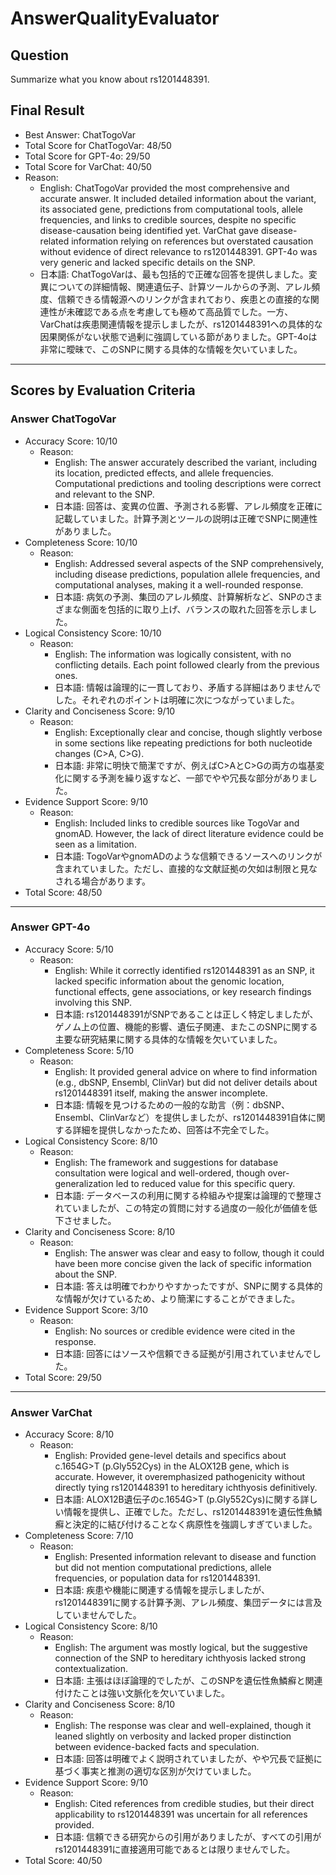 # AnswerQualityEvaluator

## Question

Summarize what you know about rs1201448391.

## Final Result

- Best Answer: ChatTogoVar
- Total Score for ChatTogoVar: 48/50
- Total Score for GPT-4o: 29/50
- Total Score for VarChat: 40/50
- Reason:
  - English: ChatTogoVar provided the most comprehensive and accurate answer. It included detailed information about the variant, its associated gene, predictions from computational tools, allele frequencies, and links to credible sources, despite no specific disease-causation being identified yet. VarChat gave disease-related information relying on references but overstated causation without evidence of direct relevance to rs1201448391. GPT-4o was very generic and lacked specific details on the SNP.
  - 日本語: ChatTogoVarは、最も包括的で正確な回答を提供しました。変異についての詳細情報、関連遺伝子、計算ツールからの予測、アレル頻度、信頼できる情報源へのリンクが含まれており、疾患との直接的な関連性が未確認である点を考慮しても極めて高品質でした。一方、VarChatは疾患関連情報を提示しましたが、rs1201448391への具体的な因果関係がない状態で過剰に強調している節がありました。GPT-4oは非常に曖昧で、このSNPに関する具体的な情報を欠いていました。

---

## Scores by Evaluation Criteria

### Answer ChatTogoVar
- Accuracy Score: 10/10
  - Reason: 
    - English: The answer accurately described the variant, including its location, predicted effects, and allele frequencies. Computational predictions and tooling descriptions were correct and relevant to the SNP.
    - 日本語: 回答は、変異の位置、予測される影響、アレル頻度を正確に記載していました。計算予測とツールの説明は正確でSNPに関連性がありました。
- Completeness Score: 10/10
  - Reason: 
    - English: Addressed several aspects of the SNP comprehensively, including disease predictions, population allele frequencies, and computational analyses, making it a well-rounded response.
    - 日本語: 病気の予測、集団のアレル頻度、計算解析など、SNPのさまざまな側面を包括的に取り上げ、バランスの取れた回答を示しました。
- Logical Consistency Score: 10/10
  - Reason: 
    - English: The information was logically consistent, with no conflicting details. Each point followed clearly from the previous ones.
    - 日本語: 情報は論理的に一貫しており、矛盾する詳細はありませんでした。それぞれのポイントは明確に次につながっていました。
- Clarity and Conciseness Score: 9/10
  - Reason: 
    - English: Exceptionally clear and concise, though slightly verbose in some sections like repeating predictions for both nucleotide changes (C>A, C>G).
    - 日本語: 非常に明快で簡潔ですが、例えばC>AとC>Gの両方の塩基変化に関する予測を繰り返すなど、一部でやや冗長な部分がありました。
- Evidence Support Score: 9/10
  - Reason: 
    - English: Included links to credible sources like TogoVar and gnomAD. However, the lack of direct literature evidence could be seen as a limitation.
    - 日本語: TogoVarやgnomADのような信頼できるソースへのリンクが含まれていました。ただし、直接的な文献証拠の欠如は制限と見なされる場合があります。
- Total Score: 48/50

---

### Answer GPT-4o
- Accuracy Score: 5/10
  - Reason: 
    - English: While it correctly identified rs1201448391 as an SNP, it lacked specific information about the genomic location, functional effects, gene associations, or key research findings involving this SNP.
    - 日本語: rs1201448391がSNPであることは正しく特定しましたが、ゲノム上の位置、機能的影響、遺伝子関連、またこのSNPに関する主要な研究結果に関する具体的な情報を欠いていました。
- Completeness Score: 5/10
  - Reason: 
    - English: It provided general advice on where to find information (e.g., dbSNP, Ensembl, ClinVar) but did not deliver details about rs1201448391 itself, making the answer incomplete.
    - 日本語: 情報を見つけるための一般的な助言（例：dbSNP、Ensembl、ClinVarなど）を提供しましたが、rs1201448391自体に関する詳細を提供しなかったため、回答は不完全でした。
- Logical Consistency Score: 8/10
  - Reason: 
    - English: The framework and suggestions for database consultation were logical and well-ordered, though over-generalization led to reduced value for this specific query.
    - 日本語: データベースの利用に関する枠組みや提案は論理的で整理されていましたが、この特定の質問に対する過度の一般化が価値を低下させました。
- Clarity and Conciseness Score: 8/10
  - Reason: 
    - English: The answer was clear and easy to follow, though it could have been more concise given the lack of specific information about the SNP.
    - 日本語: 答えは明確でわかりやすかったですが、SNPに関する具体的な情報が欠けているため、より簡潔にすることができました。
- Evidence Support Score: 3/10
  - Reason: 
    - English: No sources or credible evidence were cited in the response.
    - 日本語: 回答にはソースや信頼できる証拠が引用されていませんでした。
- Total Score: 29/50

---

### Answer VarChat
- Accuracy Score: 8/10
  - Reason: 
    - English: Provided gene-level details and specifics about c.1654G>T (p.Gly552Cys) in the ALOX12B gene, which is accurate. However, it overemphasized pathogenicity without directly tying rs1201448391 to hereditary ichthyosis definitively.
    - 日本語: ALOX12B遺伝子のc.1654G>T (p.Gly552Cys)に関する詳しい情報を提供し、正確でした。ただし、rs1201448391を遺伝性魚鱗癬と決定的に結び付けることなく病原性を強調しすぎていました。
- Completeness Score: 7/10
  - Reason: 
    - English: Presented information relevant to disease and function but did not mention computational predictions, allele frequencies, or population data for rs1201448391.
    - 日本語: 疾患や機能に関連する情報を提示しましたが、rs1201448391に関する計算予測、アレル頻度、集団データには言及していませんでした。
- Logical Consistency Score: 8/10
  - Reason: 
    - English: The argument was mostly logical, but the suggestive connection of the SNP to hereditary ichthyosis lacked strong contextualization.
    - 日本語: 主張はほぼ論理的でしたが、このSNPを遺伝性魚鱗癬と関連付けたことは強い文脈化を欠いていました。
- Clarity and Conciseness Score: 8/10
  - Reason: 
    - English: The response was clear and well-explained, though it leaned slightly on verbosity and lacked proper distinction between evidence-backed facts and speculation.
    - 日本語: 回答は明確でよく説明されていましたが、やや冗長で証拠に基づく事実と推測の適切な区別が欠けていました。
- Evidence Support Score: 9/10
  - Reason: 
    - English: Cited references from credible studies, but their direct applicability to rs1201448391 was uncertain for all references provided.
    - 日本語: 信頼できる研究からの引用がありましたが、すべての引用がrs1201448391に直接適用可能であるとは限りませんでした。
- Total Score: 40/50